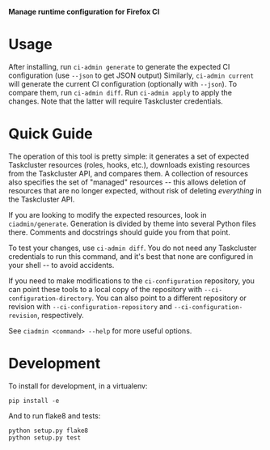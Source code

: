 **Manage runtime configuration for Firefox CI**

# Usage

After installing, run `ci-admin generate` to generate the expected CI configuration (use `--json` to get JSON output)
Similarly, `ci-admin current` will generate the current CI configuration (optionally with `--json`).
To compare them, run `ci-admin diff`.
Run `ci-admin apply` to apply the changes.
Note that the latter will require Taskcluster credentials.

# Quick Guide

The operation of this tool is pretty simple: it generates a set of expected Taskcluster resources (roles, hooks, etc.), downloads existing resources from the Taskcluster API, and compares them.
A collection of resources also specifies the set of "managed" resources -- this allows deletion of resources that are no longer expected, without risk of deleting *everything* in the Taskcluster API.

If you are looking to modify the expected resources, look in `ciadmin/generate`.
Generation is divided by theme into several Python files there.
Comments and docstrings should guide you from that point.

To test your changes, use `ci-admin diff`.
You do not need any Taskcluster credentials to run this command, and it's best that none are configured in your shell -- to avoid accidents.

If you need to make modifications to the `ci-configuration` repository, you can point these tools to a local copy of the repository with `--ci-configuration-directory`.
You can also point to a different repository or revision with `--ci-configuration-repository` and `--ci-configuration-revision`, respectively.

See `ciadmin <command> --help` for more useful options.

# Development

To install for development, in a virtualenv:

```
pip install -e
```

And to run flake8 and tests:

```
python setup.py flake8
python setup.py test
```
